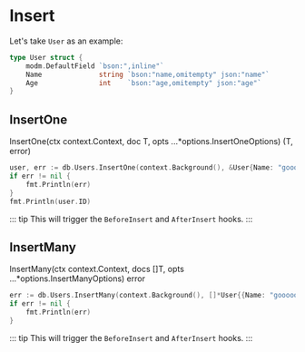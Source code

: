 # Insert

Let's take `User` as an example:

```go
type User struct {
	modm.DefaultField `bson:",inline"`
	Name              string `bson:"name,omitempty" json:"name"`
	Age               int    `bson:"age,omitempty" json:"age"`
}
```

## InsertOne

InsertOne(ctx context.Context, doc T, opts ...\*options.InsertOneOptions) (T, error)

```go
user, err := db.Users.InsertOne(context.Background(), &User{Name: "gooooo", Age: 6})
if err != nil {
    fmt.Println(err)
}
fmt.Println(user.ID)
```

::: tip
This will trigger the `BeforeInsert` and `AfterInsert` hooks.
:::

## InsertMany

InsertMany(ctx context.Context, docs []T, opts ...\*options.InsertManyOptions) error

```go
err := db.Users.InsertMany(context.Background(), []*User{{Name: "gooooo", Age: 6}, {Name: "go", Age: 2}})
if err != nil {
    fmt.Println(err)
}
```

::: tip
This will trigger the `BeforeInsert` and `AfterInsert` hooks.
:::
